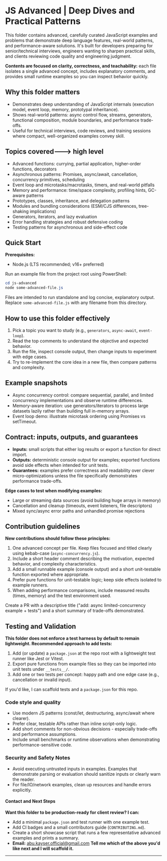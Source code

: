 # JS Advanced | Deep Dives and Practical Patterns

This folder contains advanced, carefully curated JavaScript examples and problems that demonstrate deep language features, real-world patterns, and performance-aware solutions. It's built for developers preparing for senior/technical interviews, engineers wanting to sharpen practical skills, and clients reviewing code quality and engineering judgment.

**Contents are focused on clarity, correctness, and teachability:** each file isolates a single advanced concept, includes explanatory comments, and provides small runtime examples so you can inspect behavior quickly.

## Why this folder matters

- Demonstrates deep understanding of JavaScript internals (execution model, event loop, memory, prototypal inheritance).
- Shows real-world patterns: async control flow, streams, generators, functional composition, module boundaries, and performance trade-offs.
- Useful for technical interviews, code reviews, and training sessions where compact, well-organized examples convey skill.

## Topics covered---> high level

- Advanced functions: currying, partial application, higher-order functions, decorators
- Asynchronous patterns: Promises, async/await, cancellation, concurrency primitives, scheduling
- Event loop and microtasks/macrotasks, timers, and real-world pitfalls
- Memory and performance: time/space complexity, profiling hints, GC-aware patterns
- Prototypes, classes, inheritance, and delegation patterns
- Modules and bundling considerations (ESM/CJS differences, tree-shaking implications)
- Generators, iterators, and lazy evaluation
- Error handling strategies and robust defensive coding
- Testing patterns for asynchronous and side-effect code

## Quick Start

**Prerequisites:**

- Node.js (LTS recommended; v16+ preferred)

Run an example file from the project root using PowerShell:

```powershell
cd js-advanced
node some-advanced-file.js
```

Files are intended to run standalone and log concise, explanatory output. Replace `some-advanced-file.js` with any filename from this directory.

## How to use this folder effectively

1. Pick a topic you want to study (e.g., `generators`, `async-await`, `event-loop`).
2. Read the top comments to understand the objective and expected behavior.
3. Run the file, inspect console output, then change inputs to experiment with edge cases.
4. Try to re-implement the core idea in a new file, then compare patterns and complexity.

## Example snapshots

- Async concurrency control: compare sequential, parallel, and limited concurrency implementations and observe runtime differences.
- Memory-aware iteration: use generators/iterators to process large datasets lazily rather than building full in-memory arrays.
- Event loop demo: illustrate microtask ordering using Promises vs setTimeout.

## Contract: inputs, outputs, and guarantees

- **Inputs:** small scripts that either log results or export a function for direct import.
- **Outputs:** deterministic console output for examples; exported functions avoid side effects when intended for unit tests.
- **Guarantees:** examples prefer correctness and readability over clever micro-optimizations unless the file specifically demonstrates performance trade-offs.

**Edge cases to test when modifying examples:**

- Large or streaming data sources (avoid building huge arrays in memory)
- Cancellation and cleanup (timeouts, event listeners, file descriptors)
- Mixed sync/async error paths and unhandled promise rejections

## Contribution guidelines

**New contributions should follow these principles:**

1. One advanced concept per file. Keep files focused and titled clearly using kebab-case (`async-concurrency.js`).
2. Include a short header comment describing the motivation, expected behavior, and complexity characteristics.
3. Add a small runnable example (console output) and a short unit-testable function exported where appropriate.
4. Prefer pure functions for unit-testable logic; keep side effects isolated to example runners.
5. When adding performance comparisons, include measured results (times, memory) and the test environment used.

Create a PR with a descriptive title ("add: async limited-concurrency example + tests") and a short summary of trade-offs demonstrated.

## Testing and Validation

**This folder does not enforce a test harness by default to remain lightweight. Recommended approach to add tests:**

1. Add (or update) a `package.json` at the repo root with a lightweight test runner like Jest or Vitest.
2. Export pure functions from example files so they can be imported into unit tests under `__tests__/`.
3. Add one or two tests per concept: happy path and one edge case (e.g., cancellation or invalid input).

If you'd like, I can scaffold tests and a `package.json` for this repo.

### Code style and quality

- Use modern JS patterns (const/let, destructuring, async/await where clearer).
- Prefer clear, testable APIs rather than inline script-only logic.
- Add short comments for non-obvious decisions - especially trade-offs and performance assumptions.
- Include small benchmarks or runtime observations when demonstrating performance-sensitive code.

### Security and Safety Notes

- Avoid executing untrusted inputs in examples. Examples that demonstrate parsing or evaluation should sanitize inputs or clearly warn the reader.
- For file/IO/network examples, clean up resources and handle errors explicitly.

#### Contact and Next Steps

**Want this folder to be production-ready for client review? I can:**

- Add a minimal `package.json` and test runner with one example test.
- Add CI badges and a small contributors guide (`CONTRIBUTING.md`).
- Create a short showcase script that runs a few representative advanced examples and prints a summary.
- **Email:** abu.kayser.official@gmail.com
  **Tell me which of the above you'd like next and I will scaffold it.**

---
